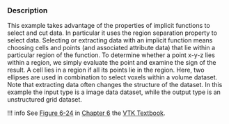 ### Description

This example takes advantage of the properties of implicit functions to select and cut data. In particular it uses the region separation property to select data. Selecting or extracting data with an implicit function means choosing cells and points (and associated attribute data) that lie within a particular region of the function. To determine whether a point x-y-z lies within a region, we simply evaluate the point and examine the sign of the result. A cell lies in a region if all its points lie in the region. Here, two ellipses are used in combination to select voxels within a volume dataset. Note that extracting data often changes the structure of the dataset. In this example the input type is a image data dataset, while the output type is an unstructured grid dataset.

!!! info
    See [Figure 6-24](../../../VTKBook/06Chapter6/#Figure%206-24) in [Chapter 6](../../../VTKBook/06Chapter6) the [VTK Textbook](../../../VTKBook/01Chapter1).
